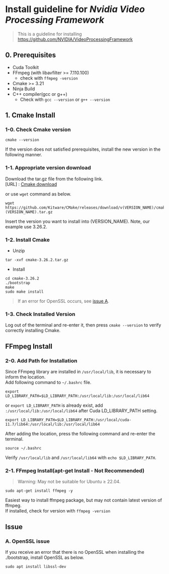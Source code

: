 # Install guideline for *Nvidia Video Processing Framework*
> This is a guideline for installing https://github.com/NVIDIA/VideoProcessingFramework

## 0. Prerequisites
- Cuda Toolkit
- FFmpeg (with libavfilter >= 7.110.100)
  - check with `ffmpeg -version`
- Cmake >= 3.21
- Ninja Build
- C++ compiler(gcc or g++)
  - Check with `gcc --version` or `g++ --version`

## 1. Cmake Install
### 1-0. Check Cmake version
```
cmake --version
```
If the version does not satisfied prerequisites, install the new version in the following manner.

### 1-1. Appropriate version download
Download the tar.gz file from the following link.\
[URL] : [Cmake download](https://cmake.org/download/)

or use `wget` command as below.
```
wget https://github.com/Kitware/CMake/releases/download/v(VERSION_NAME)/cmake-(VERSION_NAME).tar.gz
```
Insert the version you want to install into (VERSION_NAME). Note, our example use 3.26.2.

### 1-2. Install Cmake
- Unzip
```
tar -xvf cmake-3.26.2.tar.gz
```

- Install
```
cd cmake-3.26.2
./bootstrap
make
sudo make install
```
> If an error for OpenSSL occurs, see [issue A](#OpenSSL).

### 1-3. Check Installed Version
Log out of the terminal and re-enter it, then press `cmake --version` to verify correctly installing Cmake.

## FFmpeg Install
### 2-0. Add Path for Installation
Since FFmpeg library are installed in `/usr/local/lib`, it is necessary to inform the location.\
Add following command to `~/.bashrc` file.
```
export LD_LIBRARY_PATH=$LD_LIBRARY_PATH:/usr/local/lib:/usr/local/lib64
```

or `export LD_LIBRARY_PATH` is already exist, add `:/usr/local/lib:/usr/local/lib64` after Cuda LD_LIBRARY_PATH setting.
```
export LD_LIBRARY_PATH=$LD_LIBRARY_PATH:/usr/local/cuda-11.7/lib64:/usr/local/lib:/usr/local/lib64
```

After adding the location, press the following command and re-enter the terminal.
```
source ~/.bashrc
```

Verify `/usr/local/lib` and `/usr/local/lib64` with `echo $LD_LIBRARY_PATH`.

### 2-1. FFmpeg Install(apt-get Install - Not Recommended)
> Warning: May not be suitable for Ubuntu ≥ 22.04.
```
sudo apt-get install ffmpeg -y
```
Easiest way to install ffmpeg package, but may not contain latest version of ffmpeg.\
If installed, check for version with `ffmpeg -version`

## Issue
<a name="OpenSSL"></a>
### A. OpenSSL issue
If you receive an error that there is no OpenSSL when installing the ./bootstrap, install OpenSSL as below.
```
sudo apt install libssl-dev
```
